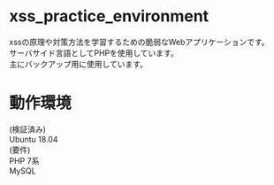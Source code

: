 # xss_practice_environment
xssの原理や対策方法を学習するための脆弱なWebアプリケーションです。  
サーバサイド言語としてPHPを使用しています。  
主にバックアップ用に使用しています。

# 動作環境
(検証済み)  
Ubuntu 18.04  
(要件)  
PHP 7系     
MySQL
